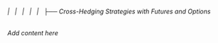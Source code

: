 ###### |   |   |   |   |   ├── Cross-Hedging Strategies with Futures and Options

*Add content here*